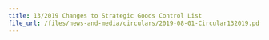 ```yaml
---
title: 13/2019 Changes to Strategic Goods Control List
file_url: /files/news-and-media/circulars/2019-08-01-Circular132019.pdf
---
```

